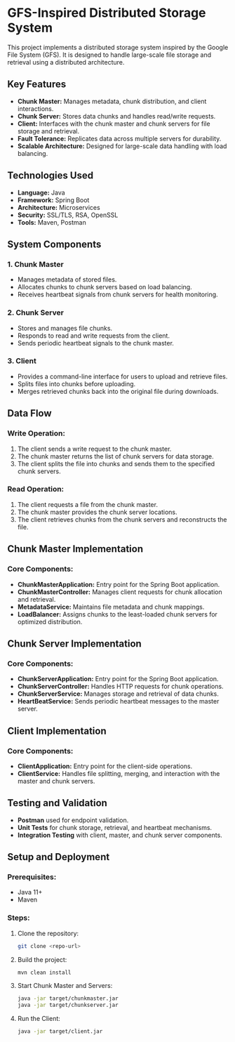 # GFS-Inspired Distributed Storage System

This project implements a distributed storage system inspired by the Google File System (GFS). It is designed to handle large-scale file storage and retrieval using a distributed architecture.

## Key Features

- **Chunk Master:** Manages metadata, chunk distribution, and client interactions.
- **Chunk Server:** Stores data chunks and handles read/write requests.
- **Client:** Interfaces with the chunk master and chunk servers for file storage and retrieval.
- **Fault Tolerance:** Replicates data across multiple servers for durability.
- **Scalable Architecture:** Designed for large-scale data handling with load balancing.

## Technologies Used
- **Language:** Java
- **Framework:** Spring Boot
- **Architecture:** Microservices
- **Security:** SSL/TLS, RSA, OpenSSL
- **Tools:** Maven, Postman

## System Components

### 1. Chunk Master
- Manages metadata of stored files.
- Allocates chunks to chunk servers based on load balancing.
- Receives heartbeat signals from chunk servers for health monitoring.

### 2. Chunk Server
- Stores and manages file chunks.
- Responds to read and write requests from the client.
- Sends periodic heartbeat signals to the chunk master.

### 3. Client
- Provides a command-line interface for users to upload and retrieve files.
- Splits files into chunks before uploading.
- Merges retrieved chunks back into the original file during downloads.

## Data Flow

### Write Operation:
1. The client sends a write request to the chunk master.
2. The chunk master returns the list of chunk servers for data storage.
3. The client splits the file into chunks and sends them to the specified chunk servers.

### Read Operation:
1. The client requests a file from the chunk master.
2. The chunk master provides the chunk server locations.
3. The client retrieves chunks from the chunk servers and reconstructs the file.

## Chunk Master Implementation
### Core Components:
- **ChunkMasterApplication:** Entry point for the Spring Boot application.
- **ChunkMasterController:** Manages client requests for chunk allocation and retrieval.
- **MetadataService:** Maintains file metadata and chunk mappings.
- **LoadBalancer:** Assigns chunks to the least-loaded chunk servers for optimized distribution.

## Chunk Server Implementation
### Core Components:
- **ChunkServerApplication:** Entry point for the Spring Boot application.
- **ChunkServerController:** Handles HTTP requests for chunk operations.
- **ChunkServerService:** Manages storage and retrieval of data chunks.
- **HeartBeatService:** Sends periodic heartbeat messages to the master server.

## Client Implementation
### Core Components:
- **ClientApplication:** Entry point for the client-side operations.
- **ClientService:** Handles file splitting, merging, and interaction with the master and chunk servers.


## Testing and Validation
- **Postman** used for endpoint validation.
- **Unit Tests** for chunk storage, retrieval, and heartbeat mechanisms.
- **Integration Testing** with client, master, and chunk server components.

## Setup and Deployment

### Prerequisites:
- Java 11+
- Maven

### Steps:
1. Clone the repository:
   ```bash
   git clone <repo-url>
   ```
2. Build the project:
   ```bash
   mvn clean install
   ```
3. Start Chunk Master and Servers:
   ```bash
   java -jar target/chunkmaster.jar
   java -jar target/chunkserver.jar
   ```
4. Run the Client:
   ```bash
   java -jar target/client.jar
   ```
